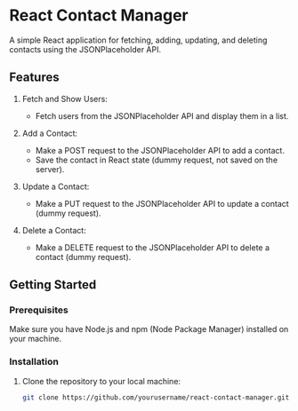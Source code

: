 # React Contact Manager

A simple React application for fetching, adding, updating, and deleting contacts using the JSONPlaceholder API.

## Features

1. Fetch and Show Users:
   - Fetch users from the JSONPlaceholder API and display them in a list.

2. Add a Contact:
   - Make a POST request to the JSONPlaceholder API to add a contact.
   - Save the contact in React state (dummy request, not saved on the server).

3. Update a Contact:
   - Make a PUT request to the JSONPlaceholder API to update a contact (dummy request).

4. Delete a Contact:
   - Make a DELETE request to the JSONPlaceholder API to delete a contact (dummy request).

## Getting Started

### Prerequisites

Make sure you have Node.js and npm (Node Package Manager) installed on your machine.

### Installation

1. Clone the repository to your local machine:

   ```bash
   git clone https://github.com/yourusername/react-contact-manager.git
